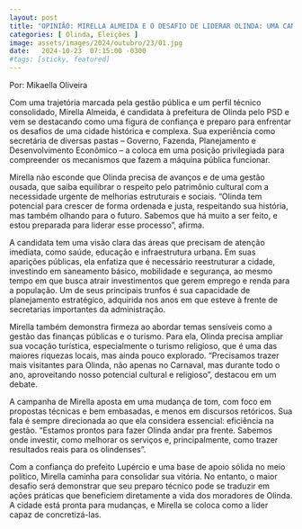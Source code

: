 ```yaml
---
layout: post
title: "OPINIÃO: MIRELLA ALMEIDA E O DESAFIO DE LIDERAR OLINDA: UMA CANDIDATA PREPARADA PARA TRANSFORMAR A CIDADE"
categories: [ Olinda, Eleições ]
image: assets/images/2024/outubro/23/01.jpg
date:   2024-10-23  07:15:00 -0300
#tags: [sticky, featured]
---
```

Por: Mikaella Oliveira

Com uma trajetória marcada pela gestão pública e um perfil técnico consolidado, Mirella Almeida, é candidata à prefeitura de Olinda pelo PSD e vem se destacando como uma figura de confiança e preparo para enfrentar os desafios de uma cidade histórica e complexa. Sua experiência como secretária de diversas pastas – Governo, Fazenda, Planejamento e Desenvolvimento Econômico – a coloca em uma posição privilegiada para compreender os mecanismos que fazem a máquina pública funcionar.

Mirella não esconde que Olinda precisa de avanços e de uma gestão ousada, que saiba equilibrar o respeito pelo patrimônio cultural com a necessidade urgente de melhorias estruturais e sociais. “Olinda tem potencial para crescer de forma ordenada e justa, respeitando sua história, mas também olhando para o futuro. Sabemos que há muito a ser feito, e estou preparada para liderar esse processo”, afirma.

A candidata tem uma visão clara das áreas que precisam de atenção imediata, como saúde, educação e infraestrutura urbana. Em suas aparições públicas, ela enfatiza que é necessário reestruturar a cidade, investindo em saneamento básico, mobilidade e segurança, ao mesmo tempo em que busca atrair investimentos que gerem emprego e renda para a população. Um de seus principais trunfos é sua capacidade de planejamento estratégico, adquirida nos anos em que esteve à frente de secretarias importantes da administração.

Mirella também demonstra firmeza ao abordar temas sensíveis como a gestão das finanças públicas e o turismo. Para ela, Olinda precisa ampliar sua vocação turística, especialmente o turismo religioso, que é uma das maiores riquezas locais, mas ainda pouco explorado. “Precisamos trazer mais visitantes para Olinda, não apenas no Carnaval, mas durante todo o ano, aproveitando nosso potencial cultural e religioso”, destacou em um debate.

A campanha de Mirella aposta em uma mudança de tom, com foco em propostas técnicas e bem embasadas, e menos em discursos retóricos. Sua fala é sempre direcionada ao que ela considera essencial: eficiência na gestão. “Estamos prontos para fazer Olinda andar pra frente. Sabemos onde investir, como melhorar os serviços e, principalmente, como trazer resultados reais para os olindenses”.

Com a confiança do prefeito Lupércio e uma base de apoio sólida no meio político, Mirella caminha para consolidar sua vitória. No entanto, o maior desafio será demonstrar que seu preparo técnico pode se traduzir em ações práticas que beneficiem diretamente a vida dos moradores de Olinda. A cidade está pronta para mudanças, e Mirella se coloca como a líder capaz de concretizá-las.